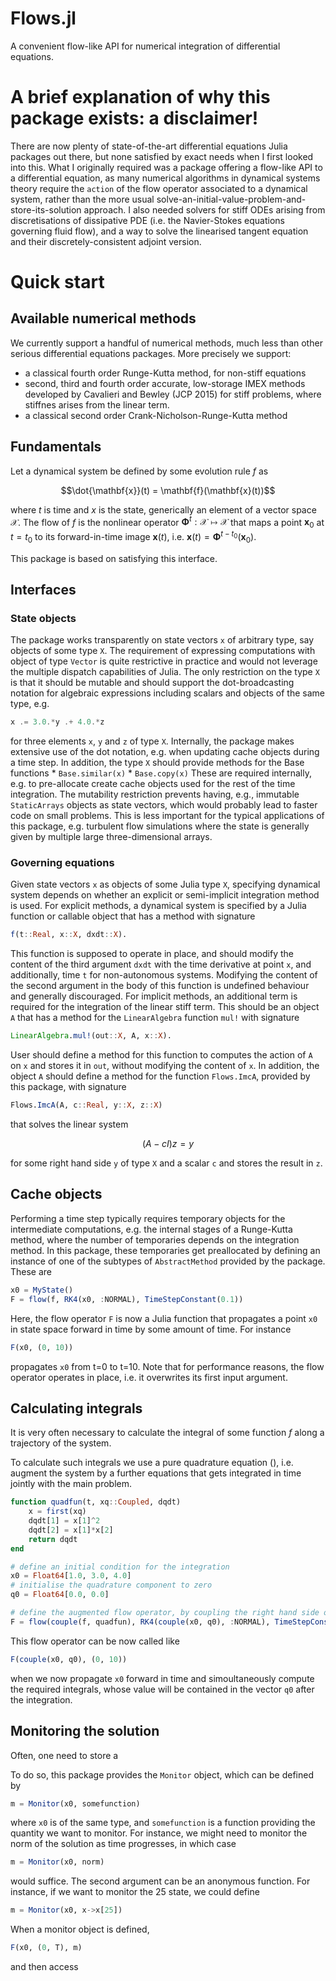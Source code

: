 # Flows.jl
A convenient flow-like API for numerical integration of differential equations.

# A brief explanation of why this package exists: a disclaimer!
There are now plenty of state-of-the-art differential equations Julia packages out there, but none satisfied by exact needs when I first looked into this. What I originally required was a package offering a flow-like API to a differential equation, as many numerical algorithms in dynamical systems theory require the `action` of the flow operator associated to a dynamical system, rather than the more usual solve-an-initial-value-problem-and-store-its-solution approach. I also needed solvers for stiff ODEs arising from discretisations of dissipative PDE (i.e. the Navier-Stokes equations governing fluid flow), and a way to solve the linearised tangent equation and their discretely-consistent adjoint version. 

# Quick start 
## Available numerical methods
We currently support a handful of numerical methods, much less than other serious differential equations packages. More precisely we support:

- a classical fourth order Runge-Kutta method, for non-stiff equations
- second, third and fourth order accurate, low-storage IMEX methods developed by Cavalieri and Bewley (JCP 2015) for stiff problems, where stiffnes arises from the linear term.
- a classical second order Crank-Nicholson-Runge-Kutta method

## Fundamentals
Let a dynamical system be defined by some evolution rule $f$ as
```math
\dot{\mathbf{x}}(t) = \mathbf{f}(\mathbf{x}(t))
```
where $t$ is time and $x$ is the state, generically an element of a vector space $\mathcal{X}$. The flow of $f$ is the nonlinear operator $\mathbf{\Phi}^t : \mathcal{X} \mapsto \mathcal{X}$ that maps a point $\mathbf{x}_0$ at $t=t_0$ to its forward-in-time image $\mathbf{x}(t)$, i.e. $\mathbf{x}(t) = \mathbf{\Phi}^{t-t_0}(\mathbf{x}_0)$. 

This package is based on satisfying this interface. 

## Interfaces
### State objects
The package works transparently on state vectors `x` of arbitrary type, say objects of some type `X`. The requirement of expressing computations with object of type `Vector` is quite restrictive in practice and would not leverage the multiple dispatch capabilities of Julia. The only restriction on the type `X` is that it should be mutable and should support the dot-broadcasting notation for algebraic expressions including scalars and objects of the same type, e.g.
```julia
x .= 3.0.*y .+ 4.0.*z
```
for three elements `x`, `y` and `z` of type `X`. Internally, the package makes extensive use of the dot notation, e.g. when updating cache objects during a time step. In addition, the type `X` should provide methods for the Base functions
    * `Base.similar(x)`
    * `Base.copy(x)`
These are required internally, e.g. to pre-allocate create cache objects used for the rest of the time integration. The mutability restriction prevents having, e.g., immutable `StaticArrays` objects as state vectors, which would probably lead to faster code on small problems. This is less important for the typical applications of this package, e.g. turbulent flow simulations where the state is generally given by multiple large three-dimensional arrays.

### Governing equations
Given state vectors `x` as objects of some Julia type `X`, specifying dynamical system depends on whether an explicit or semi-implicit integration method is used. For explicit methods, a dynamical system is specified by a Julia function or callable object that has a method with signature
```julia
f(t::Real, x::X, dxdt::X).
```
This function is supposed to operate in place, and should modify the content of the third argument `dxdt` with the time derivative at point `x`, and additionally, time `t` for non-autonomous systems. Modifying the content of the second argument in the body of this function is undefined behaviour and generally discouraged. For implicit methods, an additional term is required for the integration of the linear stiff term. This should be an object `A` that has a method for the `LinearAlgebra` function `mul!` with signature
```julia
LinearAlgebra.mul!(out::X, A, x::X).
```
User should define a method for this function to computes the action of `A` on `x` and stores it in `out`, without modifying the content of `x`. In addition, the object `A` should define a method for the function `Flows.ImcA`, provided by this package, with signature
```julia
Flows.ImcA(A, c::Real, y::X, z::X)
```
that solves the linear system 
```math
    (A - c I)z = y
```
for some right hand side `y` of type `X` and a scalar `c` and stores the result in `z`.

## Cache objects
Performing a time step typically requires temporary objects for the intermediate computations, e.g. the internal stages of a Runge-Kutta method, where the number of temporaries depends on the integration method. In this package, these temporaries get preallocated by defining an instance of one of the subtypes of `AbstractMethod` provided by the package. These are


```julia
x0 = MyState()
F = flow(f, RK4(x0, :NORMAL), TimeStepConstant(0.1))
```

Here, the flow operator `F` is now a Julia function that propagates a point `x0` in state space forward in time by some amount of time. For instance
```julia
F(x0, (0, 10))
```
propagates `x0` from t=0 to t=10. Note that for performance reasons, the flow operator operates in place, i.e. it overwrites its first input argument.

## Calculating integrals
It is very often necessary to calculate the integral of some function $f$ along a trajectory of the system.

To calculate such integrals we use a pure quadrature equation (), i.e. augment the system by a further equations that gets integrated in time jointly with the main problem. 

```julia
function quadfun(t, xq::Coupled, dqdt)
    x = first(xq)
    dqdt[1] = x[1]^2
    dqdt[2] = x[1]*x[2]
    return dqdt
end
```

```julia
# define an initial condition for the integration
x0 = Float64[1.0, 3.0, 4.0]
# initialise the quadrature component to zero
q0 = Float64[0.0, 0.0]

# define the augmented flow operator, by coupling the right hand side of differential equation and the additional quadrature equation
F = flow(couple(f, quadfun), RK4(couple(x0, q0), :NORMAL), TimeStepConstant(0.1))
```

This flow operator can be now called like
```julia
F(couple(x0, q0), (0, 10))
```
when we now propagate `x0` forward in time and simoultaneously compute the required integrals, whose value will be contained in the vector `q0` after the integration.

## Monitoring the solution
Often, one need to store a 

To do so, this package provides the `Monitor` object, which can be defined by
```julia
m = Monitor(x0, somefunction)
```
where `x0` is of the same type, and `somefunction` is a function providing the quantity we want to monitor. For instance, we might need to monitor the norm of the solution as time progresses, in which case
```julia
m = Monitor(x0, norm)
```
would suffice. The second argument can be an anonymous function. For instance, if we want to monitor the 25 state, we could define
```julia
m = Monitor(x0, x->x[25])
```

When a monitor object is defined, 

```julia
F(x0, (0, T), m)
```

and then access 